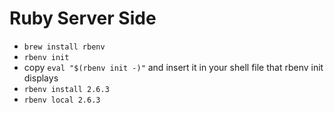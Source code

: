 # Ruby Server Side

- `brew install rbenv`
- `rbenv init`
- copy `eval "$(rbenv init -)"` and insert it in your shell file that rbenv init displays
- `rbenv install 2.6.3`
- `rbenv local 2.6.3`